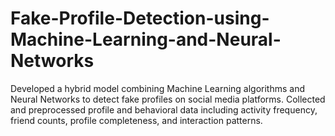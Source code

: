 # Fake-Profile-Detection-using-Machine-Learning-and-Neural-Networks
Developed a hybrid model combining Machine Learning algorithms and Neural Networks to detect fake profiles on social media platforms.  Collected and preprocessed profile and behavioral data including activity frequency, friend counts, profile completeness, and interaction patterns.
